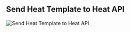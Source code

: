 ## Send Heat Template to Heat API

![Send Heat Template to Heat API](img/magnum_architecture_7.PNG)
